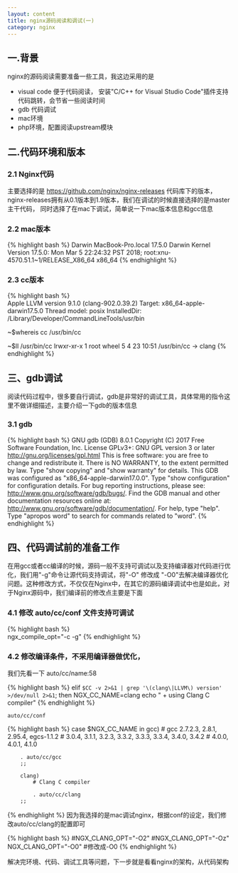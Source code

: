 ```yaml
---
layout: content
title: nginx源码阅读和调试(一)
category: nginx
---
```



## 一.背景
nginx的源码阅读需要准备一些工具，我这边采用的是

- visual code 便于代码阅读， 安装"C/C++ for Visual Studio Code"插件支持代码跳转，会节省一些阅读时间
- gdb 代码调试 
- mac环境
- php环境，配置阅读upstream模块

## 二.代码环境和版本

### 2.1 Nginx代码

主要选择的是 https://github.com/nginx/nginx-releases 代码库下的版本，nginx-releases拥有从0.1版本到1.9版本，我们在调试的时候直接选择的是master主干代码，
同时选择了在mac下调试，简单说一下mac版本信息和gcc信息

### 2.2 mac版本
{% highlight bash %} 
Darwin MacBook-Pro.local 17.5.0 Darwin Kernel Version 17.5.0: Mon Mar  5 22:24:32 PST 2018; root:xnu-4570.51.1~1/RELEASE_X86_64 x86_64
{% endhighlight %}

### 2.3 cc版本
{% highlight bash %} 	
Apple LLVM version 9.1.0 (clang-902.0.39.2)
Target: x86_64-apple-darwin17.5.0
Thread model: posix
InstalledDir: /Library/Developer/CommandLineTools/usr/bin

~$whereis cc
/usr/bin/cc
		
~$ll /usr/bin/cc
lrwxr-xr-x  1 root  wheel  5  4 23 10:51 /usr/bin/cc -> clang
{% endhighlight %}


## 三、gdb调试

阅读代码过程中，很多要自行调试，gdb是非常好的调试工具，具体常用的指令这里不做详细描述，主要介绍一下gdb的版本信息


### 3.1 gdb
{% highlight bash %} 
GNU gdb (GDB) 8.0.1
Copyright (C) 2017 Free Software Foundation, Inc.
License GPLv3+: GNU GPL version 3 or later <http://gnu.org/licenses/gpl.html>
This is free software: you are free to change and redistribute it.
There is NO WARRANTY, to the extent permitted by law.  Type "show copying"
and "show warranty" for details.
This GDB was configured as "x86_64-apple-darwin17.0.0".
Type "show configuration" for configuration details.
For bug reporting instructions, please see:
<http://www.gnu.org/software/gdb/bugs/>.
Find the GDB manual and other documentation resources online at:
<http://www.gnu.org/software/gdb/documentation/>.
For help, type "help".
Type "apropos word" to search for commands related to "word". 
{% endhighlight %}

## 四、代码调试前的准备工作

在用gcc或者cc编译的时候，源码一般不支持可调试以及支持编译器对代码进行优化，我们用"-g"命令让源代码支持调试，将"-O" 修改成 "-O0"去解决编译器优化问题。这种修改方式，不仅仅在Nginx中，在其它的源码编译调试中也是如此，对于Nginx源码中，我们编译前的修改点主要是下面

### 4.1 修改 auto/cc/conf 文件支持可调试

{% highlight bash %} 		
ngx_compile_opt="-c -g"
{% endhighlight %}

### 4.2 修改编译条件，不采用编译器做优化，

我们先看一下 auto/cc/name:58

{% highlight bash %} 
elif `$CC -v 2>&1 | grep '\(clang\|LLVM\) version' >/dev/null 2>&1`; then
	NGX_CC_NAME=clang
	echo " + using Clang C compiler"
{% endhighlight %}

 	auto/cc/conf
{% highlight bash %} 
 	case $NGX_CC_NAME in
    	gcc)
    	# gcc 2.7.2.3, 2.8.1, 2.95.4, egcs-1.1.2
        #     3.0.4, 3.1.1, 3.2.3, 3.3.2, 3.3.3, 3.3.4, 3.4.0, 3.4.2
        #     4.0.0, 4.0.1, 4.1.0

        . auto/cc/gcc
        ;;

        clang)
            # Clang C compiler

            . auto/cc/clang
        ;;

{% endhighlight %}
 	因为我选择的是mac调试nginx，根据conf的设定，我们修改auto/cc/clang的配置即可

{% highlight bash %} 
 		#NGX_CLANG_OPT="-O2"
		#NGX_CLANG_OPT="-Oz"
		NGX_CLANG_OPT="-O0" #修改成-O0
{% endhighlight %}

解决完环境、代码、调试工具等问题，下一步就是看看nginx的架构，从代码架构



	

